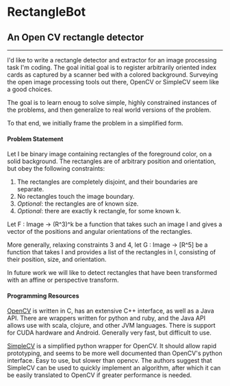RectangleBot
============

An Open CV rectangle detector
-------------------
***

I'd like to write a rectangle detector and extractor for an image processing task I'm coding. The goal initial goal is to register arbitrarily oriented index cards as captured by a scanner bed with a colored background. Surveying the open image processing tools out there, OpenCV or SimpleCV seem like a good choices.

The goal is to learn enoug to solve simple, highly constrained instances of the problems, and then generalize to real world versions of the problem.



To that end, we initially frame the problem in a simplified form.


#### Problem Statement

Let I be binary image containing rectangles of the foreground color, on a solid background. The rectangles are of arbitrary position and orientation, but obey the following constraints:

1. The rectangles are completely disjoint, and their boundaries are separate.
2. No rectangles touch the image boundary.
3. *Optional*: the rectangles are of known size. 
4. *Optional*: there are exactly k rectangle, for some known k.


Let F : Image -> (R^3)^k  be a function that takes such an image I and gives a vector of the positions and angular orientations of the rectangles.

More generally, relaxing constraints 3 and 4, let G : Image -> [R^5] be a function that takes I and provides a list of the rectangles in I, consisting of their position, size, and orientation. 

In future work we will like to detect rectangles that have been transformed with an affine or perspective transform.

#### Programming Resources

[OpenCV]() is written in C, has an extensive C++ interface, as well as a Java API. There are wrappers written for python and ruby, and the Java API allows use with scala, clojure, and other JVM languages. There is support for CUDA hardware and Android. Generally very fast, but difficult to use.

[SimpleCV]() is a simplified python wrapper for OpenCV. It should allow rapid prototyping, and seems to be more well documented than OpenCV's python interface. Easy to use, but slower than opencv. The authors suggest that SimpleCV can be used to quickly implement an algorithm, after which it can be easily translated to OpenCV if greater performance is needed.
